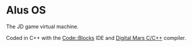 # Alus OS

The JD game virtual machine.

Coded in C++ with the [Code::Blocks](http://www.codeblocks.org/) IDE and [Digital Mars C/C++](https://digitalmars.com/download/freecompiler.html) compiler.
